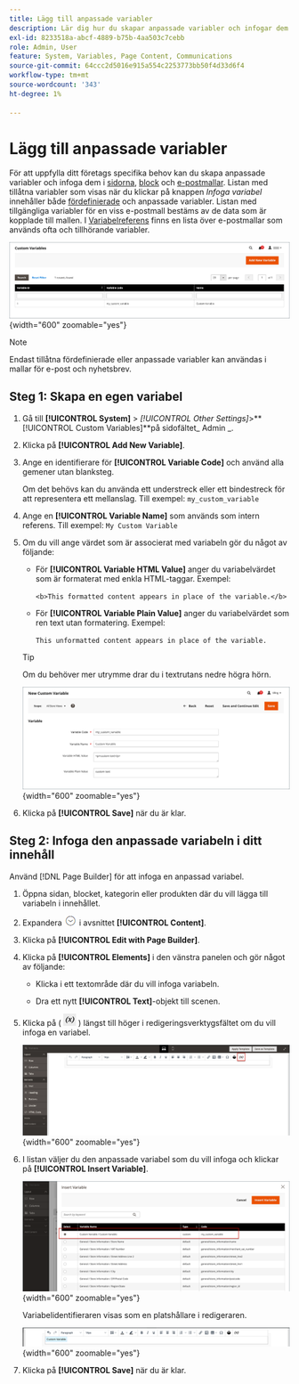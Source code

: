 ```yaml
---
title: Lägg till anpassade variabler
description: Lär dig hur du skapar anpassade variabler och infogar dem på sidor, i block och i produktinnehåll.
exl-id: 8233518a-abcf-4889-b75b-4aa503c7cebb
role: Admin, User
feature: System, Variables, Page Content, Communications
source-git-commit: 64ccc2d5016e915a554c2253773bb50f4d33d6f4
workflow-type: tm+mt
source-wordcount: '343'
ht-degree: 1%

---
```


# Lägg till anpassade variabler

För att uppfylla ditt företags specifika behov kan du skapa anpassade variabler och infoga dem i [sidorna](../content-design/pages.md), [block](../content-design/blocks.md) och [e-postmallar](email-templates.md). Listan med tillåtna variabler som visas när du klickar på knappen _Infoga variabel_ innehåller både [fördefinierade](variables-predefined.md) och anpassade variabler. Listan med tillgängliga variabler för en viss e-postmall bestäms av de data som är kopplade till mallen. I [Variabelreferens](variables-reference.md) finns en lista över e-postmallar som används ofta och tillhörande variabler.

![Egna variabler](./assets/variables-custom.png){width="600" zoomable="yes"}

>[!NOTE]
>
>Endast tillåtna fördefinierade eller anpassade variabler kan användas i mallar för e-post och nyhetsbrev.

## Steg 1: Skapa en egen variabel

1. Gå till **[!UICONTROL System]** > _[!UICONTROL Other Settings]_>**[!UICONTROL Custom Variables]**på sidofältet_ Admin _.

1. Klicka på **[!UICONTROL Add New Variable]**.

1. Ange en identifierare för **[!UICONTROL Variable Code]** och använd alla gemener utan blanksteg.

   Om det behövs kan du använda ett understreck eller ett bindestreck för att representera ett mellanslag. Till exempel: `my_custom_variable`

1. Ange en **[!UICONTROL Variable Name]** som används som intern referens. Till exempel: `My Custom Variable`

1. Om du vill ange värdet som är associerat med variabeln gör du något av följande:

   - För **[!UICONTROL Variable HTML Value]** anger du variabelvärdet som är formaterat med enkla HTML-taggar. Exempel:

     `<b>This formatted content appears in place of the variable.</b>`

   - För **[!UICONTROL Variable Plain Value]** anger du variabelvärdet som ren text utan formatering. Exempel:

     `This unformatted content appears in place of the variable.`

   >[!TIP]
   >
   >Om du behöver mer utrymme drar du i textrutans nedre högra hörn.

   ![Ny anpassad variabel](./assets/variable-custom-add.png){width="600" zoomable="yes"}

1. Klicka på **[!UICONTROL Save]** när du är klar.

## Steg 2: Infoga den anpassade variabeln i ditt innehåll

Använd [!DNL Page Builder] för att infoga en anpassad variabel.

1. Öppna sidan, blocket, kategorin eller produkten där du vill lägga till variabeln i innehållet.

1. Expandera ![Expansionsväljaren](../assets/icon-display-expand.png) i avsnittet **[!UICONTROL Content]**.

1. Klicka på **[!UICONTROL Edit with Page Builder]**.

1. Klicka på **[!UICONTROL Elements]** i den vänstra panelen och gör något av följande:

   - Klicka i ett textområde där du vill infoga variabeln.

   - Dra ett nytt **[!UICONTROL Text]**-objekt till scenen.

1. Klicka på ( ![Infoga variabel](./assets/editor-btn-insert-variable.png) ) längst till höger i redigeringsverktygsfältet om du vill infoga en variabel.

   ![[!DNL Page Builder] scen och panel ](./assets/variable-custom-pagebuilder-stage.png){width="600" zoomable="yes"}

1. I listan väljer du den anpassade variabel som du vill infoga och klickar på **[!UICONTROL Insert Variable]**.

   ![Ny anpassad variabel](./assets/variable-custom-insert-select.png){width="600" zoomable="yes"}

   Variabelidentifieraren visas som en platshållare i redigeraren.

   ![[!DNL Page Builder] stage - variabelplatshållare ](./assets/pagebuilder-variable-inserted.png){width="600" zoomable="yes"}

1. Klicka på **[!UICONTROL Save]** när du är klar.
